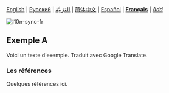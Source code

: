 [English](README.md) | [Русский](README-ru.md) | [العَرَبِيَّة](README-ar.md) | [简体中文](README-zh-Hans.md) | [Español](README-es.md) | **[Français](README-fr.md)** | *[Add](https://github.com/markdown-l10n/markdown-l10n-spec#workflow)* <!-- @l10n:h -->

<!-- @l10n:ignore start -->
![l10n-sync-fr](https://github.com/markdown-l10n/markdown-l10n-spec/workflows/l10n-sync-fr/badge.svg)
<!-- @l10n:ignore end -->

<!-- @l10n:p
## Example A

Here is a text of example.
@l10n:p -->
## Exemple A

Voici un texte d'exemple. Traduit avec Google Translate.

<!-- @l10n:p
### References

Some references here.
@l10n:p -->
### Les références

Quelques références ici.
